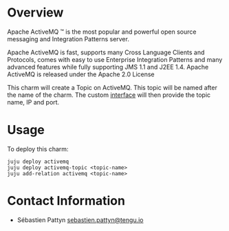 # Overview

Apache ActiveMQ ™ is the most popular and powerful open source messaging and Integration Patterns server.

Apache ActiveMQ is fast, supports many Cross Language Clients and Protocols, comes with easy to use Enterprise Integration Patterns and many advanced features while fully supporting JMS 1.1 and J2EE 1.4. Apache ActiveMQ is released under the Apache 2.0 License

This charm will create a Topic on ActiveMQ. This topic will be named after the name of the charm.
The custom [interface](https://github.com/tengu-team/interface-activemq-topic) will then provide the topic name, IP and port.

# Usage

To deploy this charm:

    juju deploy activemq
    juju deploy activemq-topic <topic-name>
    juju add-relation activemq <topic-name>


# Contact Information

 - Sébastien Pattyn <sebastien.pattyn@tengu.io>

